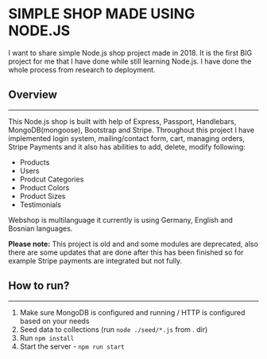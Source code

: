 # SIMPLE SHOP MADE USING NODE.JS

I want to share simple Node.js shop project made in 2018. It is the first BIG project for me that I have done while still learning Node.js. I have done the whole process from research to deployment. 

## Overview
---
This Node.js shop is built with help of Express, Passport, Handlebars, MongoDB(mongoose), Bootstrap and Stripe. Throughout this project I have implemented login system, mailing/contact form, cart, managing orders, Stripe Payments and it also has abilities to add, delete, modify following: 

* Products
* Users
* Prodcut Categories
* Product Colors
* Product Sizes
* Testimonials 

Webshop is multilanguage it currently is using Germany, English and Bosnian languages. 

**Please note:**
This project is old and and some modules are deprecated, also there are some updates that are done after this has been finished so for example Stripe payments are integrated but not fully. 

## How to run?
---
1. Make sure MongoDB is configured and running / HTTP is configured based on your needs
2. Seed data to collections (run `node ./seed/*.js` from . dir)
3. Run `npm install`
4. Start the server - `npm run start`




